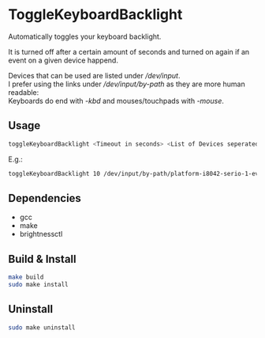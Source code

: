 # ToggleKeyboardBacklight

Automatically toggles your keyboard backlight.

It is turned off after a certain amount of seconds and turned on again if an event on a given device happend.

Devices that can be used are listed under */dev/input*.
<br> I prefer using the links under */dev/input/by-path* as they are more human readable:
<br> Keyboards do end with *-kbd* and mouses/touchpads with *-mouse*.

## Usage

``` Bash
toggleKeyboardBacklight <Timeout in seconds> <List of Devices seperated by white spaces> 
```

E.g.:

``` Bash
toggleKeyboardBacklight 10 /dev/input/by-path/platform-i8042-serio-1-event-mouse /dev/input/by-path/platform-i8042-serio-0-event-kbd
```

## Dependencies
- gcc
- make
- brightnessctl

## Build & Install

```Bash
make build
sudo make install
```

## Uninstall
```Bash
sudo make uninstall
```
